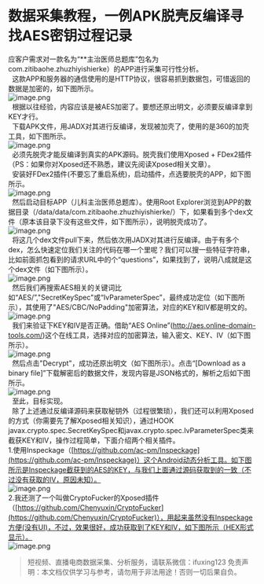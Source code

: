 # 数据采集教程，一例APK脱壳反编译寻找AES密钥过程记录

应客户需求对一款名为“**主治医师总题库”包名为com.zitibaohe.zhuzhiyishierke）的APP进行采集可行性分析。<br>  这款APP和服务器的通信使用的是HTTP协议，很容易抓到数据包，可惜返回的数据是加密的，如下图所示。<br>![image.png](https://cdn.nlark.com/yuque/0/2020/png/97322/1608943717740-978f58b5-d644-45d8-81b4-450f75e955d3.png#align=left&display=inline&height=251&margin=%5Bobject%20Object%5D&name=image.png&originHeight=502&originWidth=615&size=66206&status=done&style=none&width=307.5)<br>  根据以往经验，内容应该是被AES加密了。要想还原出明文，必须要反编译拿到KEY才行。<br>  下载APK文件，用JADX对其进行反编译，发现被加壳了，使用的是360的加壳工具，如下图所示。<br>![image.png](https://cdn.nlark.com/yuque/0/2020/png/97322/1608943727201-94c7dc6d-dce3-4943-a2cf-2469e65d21c2.png#align=left&display=inline&height=113&margin=%5Bobject%20Object%5D&name=image.png&originHeight=227&originWidth=409&size=17182&status=done&style=none&width=204.5)<br>  必须先脱壳才能反编译到真实的APK源码。脱壳我们使用Xposed + FDex2插件（PS：如果你对Xposed还不熟悉，建议先阅读Xposed相关文章）。<br>  安装好FDex2插件(不要忘了重启系统)，启动插件，点选要脱壳的APP，如下图所示。<br>![image.png](https://cdn.nlark.com/yuque/0/2020/png/97322/1608943737353-dec52de2-f03a-4b05-b0a4-c0bd321bbc51.png#align=left&display=inline&height=239&margin=%5Bobject%20Object%5D&name=image.png&originHeight=478&originWidth=446&size=64672&status=done&style=none&width=223)<br>  然后启动目标APP（儿科主治医师总题库）。使用Root Explorer浏览到APP的数据目录（/data/data/com.zitibaohe.zhuzhiyishierke/）下，如果看到多个dex文件（原本该目录下没有这些文件，如下图所示），说明脱壳成功了。<br>![image.png](https://cdn.nlark.com/yuque/0/2020/png/97322/1608943748070-bcf4a77e-63ac-4576-bf54-d7ef25362c45.png#align=left&display=inline&height=347&margin=%5Bobject%20Object%5D&name=image.png&originHeight=694&originWidth=499&size=83393&status=done&style=none&width=249.5)<br>  将这几个dex文件pull下来，然后依次用JADX对其进行反编译。由于有多个dex，怎么快速定位我们关注的代码在哪一个里呢？我们可以搜一些特征字符串，比如前面抓包看到的请求URL中的个“questions”，如果找到了，说明八成就是这个dex文件（如下图所示）。<br>![image.png](https://cdn.nlark.com/yuque/0/2020/png/97322/1608943756902-9f737c8f-827d-4560-87f0-0b00eb5e278f.png#align=left&display=inline&height=327&margin=%5Bobject%20Object%5D&name=image.png&originHeight=654&originWidth=1139&size=101222&status=done&style=none&width=569.5)<br>  然后我们再搜索AES相关的关键词比如“AES/”,"SecretKeySpec"或“IvParameterSpec”，最终成功定位（如下图所示），其使用了"AES/CBC/NoPadding"加密算法，对应的KEY和IV都是明文的。<br>![image.png](https://cdn.nlark.com/yuque/0/2020/png/97322/1608943766748-b26984b5-0c4d-4bc3-a308-dc5cbde5a0b8.png#align=left&display=inline&height=232&margin=%5Bobject%20Object%5D&name=image.png&originHeight=463&originWidth=712&size=40901&status=done&style=none&width=356)<br>  我们来验证下KEY和IV是否正确。借助“AES Online”(http://aes.online-domain-tools.com/)这个在线工具，选择对应的加密算法，输入密文、KEY、IV（如下图所示）。<br>![image.png](https://cdn.nlark.com/yuque/0/2020/png/97322/1608943777368-3fa58bdd-8d17-40a8-9b46-f66973b55451.png#align=left&display=inline&height=185&margin=%5Bobject%20Object%5D&name=image.png&originHeight=369&originWidth=792&size=33148&status=done&style=none&width=396)<br>  然后点击"Decrypt"，成功还原出明文（如下图所示）。点击“[Download as a binary file]”下载解密后的数据文件，发现内容是JSON格式的，解析之后如下图所示。<br>![image.png](https://cdn.nlark.com/yuque/0/2020/png/97322/1608943787665-c73e0ede-0299-41e9-95bc-bf6468b58007.png#align=left&display=inline&height=331&margin=%5Bobject%20Object%5D&name=image.png&originHeight=661&originWidth=848&size=51856&status=done&style=none&width=424)<br>  至此，目标实现。<br>  除了上述通过反编译源码来获取秘钥外（过程很繁琐），我们还可以利用Xposed的方式（你需要先了解Xposed相关知识），通过HOOK javax.crypto.spec.SecretKeySpec和javax.crypto.spec.IvParameterSpec类来截获KEY和IV，操作过程简单，下面介绍两个相关插件。<br>1.使用Inspeckage（[https://github.com/ac-pm/Inspeckage](https://github.com/ac-pm/Inspeckage)）这个Android动态分析工具。如下图所示是Inspeckage截获到的AES的KEY，与我们上面通过源码获取到的一致（不过没有获取的IV，原因未知）。<br>![image.png](https://cdn.nlark.com/yuque/0/2020/png/97322/1608943795611-2ab6570f-ece5-4d85-8578-9dec355a5b68.png#align=left&display=inline&height=238&margin=%5Bobject%20Object%5D&name=image.png&originHeight=475&originWidth=696&size=81781&status=done&style=none&width=348)<br>2.我还测了一个叫做CryptoFucker的Xposed插件（[https://github.com/Chenyuxin/CryptoFucker](https://github.com/Chenyuxin/CryptoFucker)），用起来虽然没有Inspeckage方便(没有UI)，不过，效果很好，成功获取到了KEY和IV，如下图所示（HEX形式显示）。<br>![image.png](https://cdn.nlark.com/yuque/0/2020/png/97322/1608943803539-bb9c6654-5397-426c-8d98-19fcf8090100.png#align=left&display=inline&height=234&margin=%5Bobject%20Object%5D&name=image.png&originHeight=468&originWidth=851&size=69579&status=done&style=none&width=425.5)<br>


>
> 短视频、直播电商数据采集、分析服务，请联系微信：ifuxing123
> 免责声明：本文档仅供学习与参考，请勿用于非法用途！否则一切后果自负。
> 
